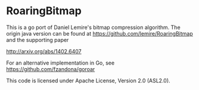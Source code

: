 RoaringBitmap 
=============

This is a go port of Daniel Lemire's bitmap compression algorithm.  The origin java version can be found at https://github.com/lemire/RoaringBitmap and the supporting paper

http://arxiv.org/abs/1402.6407

For an alternative implementation in Go, see https://github.com/fzandona/goroar


This code is licensed under Apache License, Version 2.0 (ASL2.0). 

